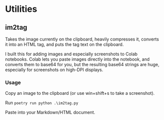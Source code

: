 
# Utilities

## im2tag

Takes the image currently on the clipboard, heavily compresses it, converts it into
an HTML tag, and puts the tag text on the clipboard.

I built this for adding images and especially screenshots to Colab notebooks. Colab lets
you paste images directly into the notebook, and converts them to base64 for you, but
the resulting base64 strings are huge, especially for screenshots on high-DPI displays.

### Usage

Copy an image to the clipboard (or use win+shift+s to take a screenshot).

Run `poetry run python .\im2tag.py`

Paste into your Markdown/HTML document.